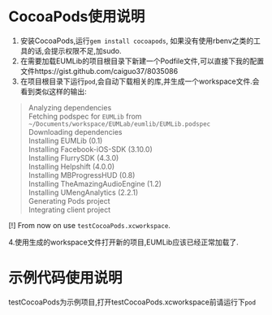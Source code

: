 # CocoaPods使用说明

1. 安装CocoaPods,运行`gem install cocoapods`, 如果没有使用rbenv之类的工具的话,会提示权限不足,加sudo.
2. 在需要加载EUMLib的项目根目录下新建一个Podfile文件,可以直接下我的配置文件https://gist.github.com/caiguo37/8035086
3. 在项目根目录下运行`pod`,会自动下载相关的库,并生成一个workspace文件.会看到类似这样的输出:

> Analyzing dependencies  
Fetching podspec for `EUMLib` from `~/Documents/workspace/EUMLab/eumlib/EUMLib.podspec`  
Downloading dependencies  
Installing EUMLib (0.1)  
Installing Facebook-iOS-SDK (3.10.0)  
Installing FlurrySDK (4.3.0)  
Installing Helpshift (4.0.0)  
Installing MBProgressHUD (0.8)  
Installing TheAmazingAudioEngine (1.2)  
Installing UMengAnalytics (2.2.1)  
Generating Pods project  
Integrating client project  
  
[!] From now on use `testCocoaPods.xcworkspace`.  

4.使用生成的workspace文件打开新的项目,EUMLib应该已经正常加载了.

# 示例代码使用说明
testCocoaPods为示例项目,打开testCocoaPods.xcworkspace前请运行下`pod`
